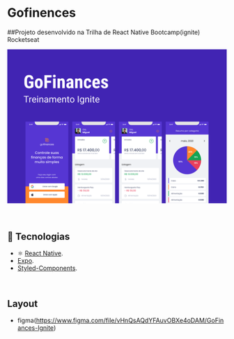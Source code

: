# Gofinences

##Projeto desenvolvido na Trilha de React Native Bootcamp(ignite) Rocketseat

<p style="align-itens: center">
  <img src="https://raw.githubusercontent.com/lmiguelm/gofinances/master/.github/GoFinances.svg"/>
</p>

<br>

## 🚀 Tecnologias

- ⚛️ [React Native](https://reactnative.dev/).
- [Expo](https://docs.expo.dev/).
- [Styled-Components](https://styled-components.com/).

<br>

## Layout 
- figma(https://www.figma.com/file/vHnQsAQdYFAuvOBXe4oDAM/GoFinances-Ignite)

<br>
